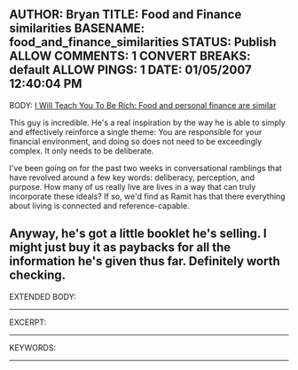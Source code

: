 AUTHOR: Bryan
TITLE: Food and Finance similarities
BASENAME: food_and_finance_similarities
STATUS: Publish
ALLOW COMMENTS: 1
CONVERT BREAKS: __default__
ALLOW PINGS: 1
DATE: 01/05/2007 12:40:04 PM
-----
BODY:
<a title="I Will Teach You To Be Rich: Food and personal finance are similar" href="http://www.iwillteachyoutoberich.com/archives/2007/01/similarities-between-personal-finance-and-food.html">I Will Teach You To Be Rich: Food and personal finance are similar</a>

This guy is incredible. He's a real inspiration by the way he is able to simply and effectively reinforce a single theme: You are responsible for your financial environment, and doing so does not need to be exceedingly complex. It only needs to be deliberate.

I've been going on for the past two weeks in conversational ramblings that have revolved around a few key words: deliberacy, perception, and purpose. How many of us really live are lives in a way that can truly incorporate these ideals? If so, we'd find as Ramit has that there everything about living is connected and reference-capable.

Anyway, he's got a little booklet he's selling. I might just buy it as paybacks for all the information he's given thus far. Definitely worth checking.
-----
EXTENDED BODY:

-----
EXCERPT:

-----
KEYWORDS:

-----


